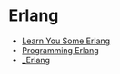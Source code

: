 # Erlang

- [Learn You Some Erlang](learn-you-some-erlang.md)
- [Programming Erlang](programming-erlang.md)
- [_Erlang](_erlang.md)

